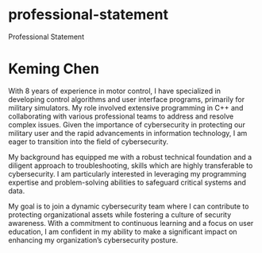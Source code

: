 # professional-statement

Professional Statement
# Keming Chen
With 8 years of experience in motor control, I have specialized in developing control algorithms and user interface programs, primarily for military simulators.
My role involved extensive programming in C++ and collaborating with various professional teams to address and resolve complex issues. Given the importance of 
cybersecurity in protecting our military user and the rapid advancements in information technology, I am eager to transition into the field of cybersecurity.

My background has equipped me with a robust technical foundation and a diligent approach to troubleshooting, skills which are highly transferable to cybersecurity.
I am particularly interested in leveraging my programming expertise and problem-solving abilities to safeguard critical systems and data.

My goal is to join a dynamic cybersecurity team where I can contribute to protecting organizational assets while fostering a culture of security awareness. 
With a commitment to continuous learning and a focus on user education, I am confident in my ability to make a significant impact on enhancing my organization’s cybersecurity posture.
